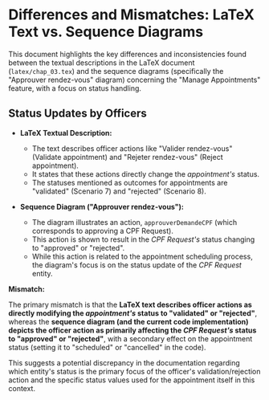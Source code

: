 # Differences and Mismatches: LaTeX Text vs. Sequence Diagrams

This document highlights the key differences and inconsistencies found between the textual descriptions in the LaTeX document (`latex/chap_03.tex`) and the sequence diagrams (specifically the "Approuver rendez-vous" diagram) concerning the "Manage Appointments" feature, with a focus on status handling.

## Status Updates by Officers

- **LaTeX Textual Description:**

  - The text describes officer actions like "Valider rendez-vous" (Validate appointment) and "Rejeter rendez-vous" (Reject appointment).
  - It states that these actions directly change the _appointment's_ status.
  - The statuses mentioned as outcomes for appointments are "validated" (Scenario 7) and "rejected" (Scenario 8).

- **Sequence Diagram ("Approuver rendez-vous"):**
  - The diagram illustrates an action, `approuverDemandeCPF` (which corresponds to approving a CPF Request).
  - This action is shown to result in the _CPF Request's_ status changing to "approved" or "rejected".
  - While this action is related to the appointment scheduling process, the diagram's focus is on the status update of the _CPF Request_ entity.

**Mismatch:**

The primary mismatch is that the **LaTeX text describes officer actions as directly modifying the _appointment's_ status to "validated" or "rejected"**, whereas the **sequence diagram (and the current code implementation) depicts the officer action as primarily affecting the _CPF Request's_ status to "approved" or "rejected"**, with a secondary effect on the appointment status (setting it to "scheduled" or "cancelled" in the code).

This suggests a potential discrepancy in the documentation regarding which entity's status is the primary focus of the officer's validation/rejection action and the specific status values used for the appointment itself in this context.
